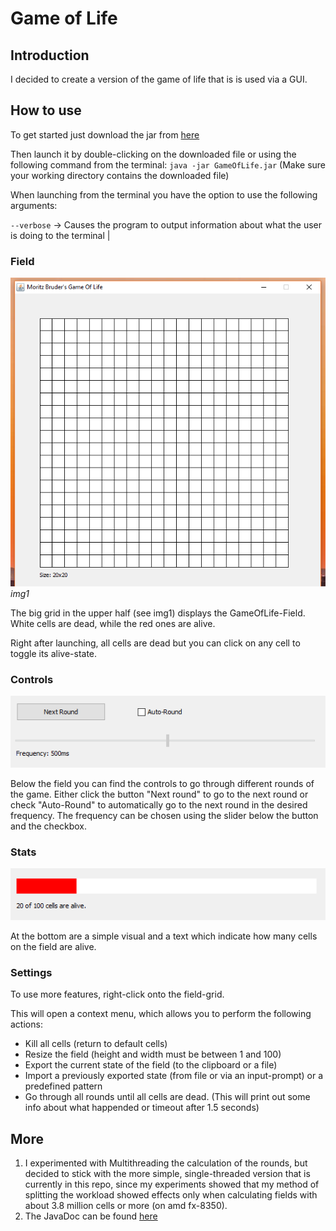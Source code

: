 # Game of Life

## Introduction
I decided to create a version of the game of life that is is used via a GUI.

## How to use
To get started just download the jar from [here](bin/GameOfLive.jar)

Then launch it by double-clicking on the downloaded file or using the following command from the terminal: `java -jar GameOfLife.jar` (Make sure your working directory contains the downloaded file)


When launching from the terminal you have the option to use the following arguments:

`--verbose` -> Causes the program to output information about what the user is doing to the terminal 	|

### Field

![Field-Component](/img/FieldComponent.png)
_img1_

The big grid in the upper half (see img1) displays the GameOfLife-Field. White cells are dead, while the red ones are alive.

Right after launching, all cells are dead but you can click on any cell to toggle its alive-state.

### Controls

![RoundControls](/img/RoundControl.png)

Below the field you can find the controls to go through different rounds of the game. Either click the button "Next round" to go to the next round or check "Auto-Round" to automatically go to the next round in the desired frequency. The frequency can be chosen using the slider below the button and the checkbox.

### Stats

![StatsComponent](/img/StatsComponent.png)

At the bottom are a simple visual and a text which indicate how many cells on the field are alive.

### Settings

To use more features, right-click onto the field-grid.

This will open a context menu, which allows you to perform the following actions:
* Kill all cells (return to default cells)
* Resize the field (height and width must be between 1 and 100)
* Export the current state of the field (to the clipboard or a file)
* Import a previously exported state (from file or via an input-prompt) or a predefined pattern
* Go through all rounds until all cells are dead. (This will print out some info about what happended or timeout after 1.5 seconds)

## More

1) I experimented with Multithreading the calculation of the rounds, but decided to stick with the more simple, single-threaded version that is currently in this repo, since my experiments showed that my method of splitting the workload showed effects only when calculating fields with about 3.8 million cells or more (on amd fx-8350).
2) The JavaDoc can be found [here](https://moritzbruder.github.io/GameOfLife/)
